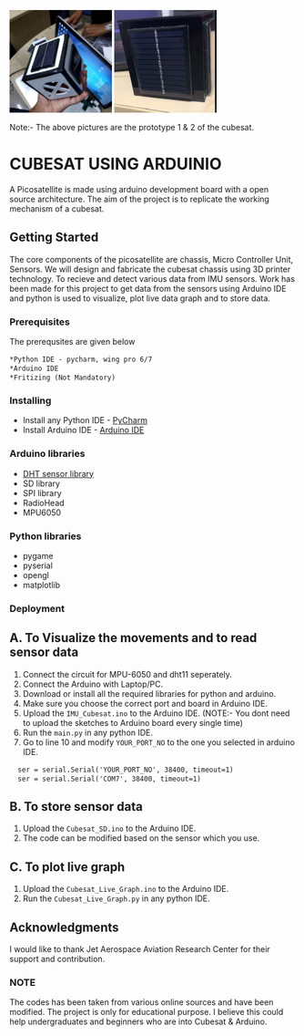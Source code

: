 <img src="images/prototype1.jpg" width="180" height ="180">  <img src="images/cub.png" width="180" height ="180"> 

Note:- The above pictures are the prototype 1 & 2 of the cubesat.

# CUBESAT USING ARDUINIO 

A Picosatellite is made using arduino development board with a open source architecture. The aim of the project is to replicate the working mechanism of a cubesat. 

## Getting Started

The core components of the picosatellite are  chassis, Micro Controller Unit, Sensors. We will design and fabricate the cubesat chassis using 3D printer technology. To recieve and detect various data from IMU sensors. Work has been made for this project to get data from the sensors using Arduino IDE and python is used to visualize, plot live data graph and to store data.

### Prerequisites

The prerequsites are given below
```
*Python IDE - pycharm, wing pro 6/7
*Arduino IDE 
*Fritizing (Not Mandatory)
```
### Installing

* Install any Python IDE - [PyCharm](https://www.jetbrains.com/pycharm/) 
* Install Arduino IDE - [Arduino IDE](https://www.arduino.cc/en/main/software)

### Arduino libraries 

* [DHT sensor library]( https://github.com/adafruit/DHT-sensor-library)
* SD library
* SPI library
* RadioHead
* MPU6050

### Python libraries 

 * pygame
 * pyserial
 * opengl
 * matplotlib
 
 ### Deployment 
 ## A. To Visualize the movements  and to read sensor data 
  1. Connect the circuit for MPU-6050 and dht11 seperately.
  2. Connect the Arduino with Laptop/PC.
  3. Download or install all the required libraries for python and arduino.
  4. Make sure you choose the correct port and board in Arduino IDE.
  5. Upload the ``IMU_Cubesat.ino`` to the Arduino IDE.
  (NOTE:- You dont need to upload the sketches to Arduino board every single time)
  6. Run the ``main.py`` in any python IDE.
  7. Go to line 10 and modify ``YOUR_PORT_NO`` to the one you selected in arduino IDE.
  
```
  ser = serial.Serial('YOUR_PORT_NO', 38400, timeout=1)
  ser = serial.Serial('COM7', 38400, timeout=1)
 ```
 ## B. To store sensor data 
   1. Upload the ``Cubesat_SD.ino`` to the Arduino IDE.
   2. The code can be modified based on the sensor which you use.
   
 ## C. To plot live graph 
   1. Upload the ``Cubesat_Live_Graph.ino`` to the Arduino IDE.
   2. Run the ``Cubesat_Live_Graph.py`` in any python IDE.
 
## Acknowledgments

I would like to thank Jet Aerospace Aviation Research Center for their support and contribution.

### NOTE
The codes has been taken from various online sources and have been modified. The project is only for educational purpose. I believe this could help undergraduates and beginners who are into Cubesat & Arduino.


 
 
